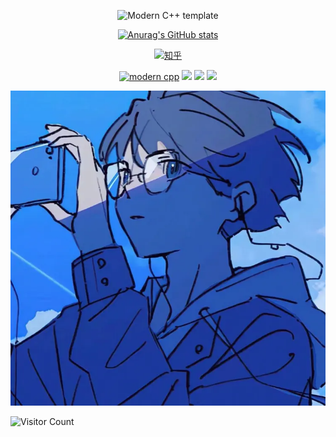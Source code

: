<div id="title" align=center>

![Modern C++ template][github-sub-title:img]

[![Anurag's GitHub stats](https://github-readme-stats.vercel.app/api?username=XC-star3&show_icons=true&theme=tokyonight)](https://b23.tv/iEJTnPp)

[![知乎](https://img.shields.io/badge/%E7%9F%A5%E4%B9%8E-XCZ-yello)](https://www.zhihu.com/people/xcz-62-81)

[![modern cpp](https://img.shields.io/badge/code-Modern%20C++-blue)](https://learn.microsoft.com/zh-cn/cpp/cpp/welcome-back-to-cpp-modern-cpp) 
![](https://img.shields.io/badge/热爱-学习新事物-red) 
![](https://img.shields.io/badge/性格-开朗-red) 
![](https://img.shields.io/badge/爱好-科幻-blue)

</div>

![头像](XC-main/image/头像.png)

![Visitor Count](https://profile-counter.glitch.me/XC-star3/count.svg)

[github-sub-title:img]: https://readme-typing-svg.herokuapp.com?font=Segoe+Script&center=true&lines=XC.
